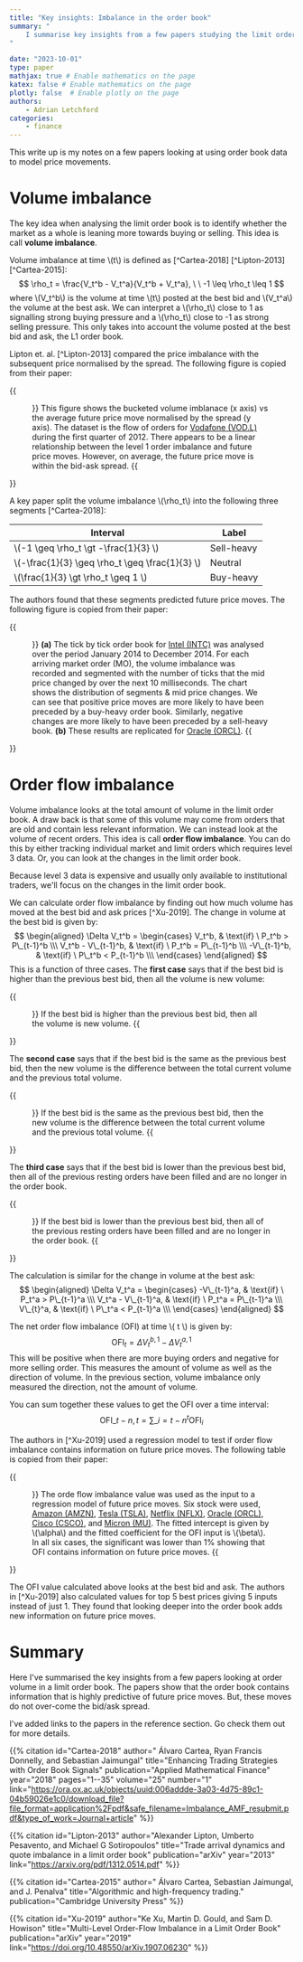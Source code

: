 ```yaml
---
title: "Key insights: Imbalance in the order book"
summary: "
    I summarise key insights from a few papers studying the limit order book. You'l learn how to measure volume imblanace in the limit order book and how well it predicts price moves.
"

date: "2023-10-01"
type: paper
mathjax: true # Enable mathematics on the page
katex: false # Enable mathematics on the page
plotly: false  # Enable plotly on the page
authors:
    - Adrian Letchford
categories:
    - finance
---
```


This write up is my notes on a few papers looking at using order book data to model price movements.

# Volume imbalance

The key idea when analysing the limit order book is to identify whether the market as a whole is leaning more towards buying or selling. This idea is call **volume imbalance**.

Volume imbalance at time \\(t\\) is defined as [^Cartea-2018] [^Lipton-2013] [^Cartea-2015]:
$$
\rho_t = \frac{V_t^b - V_t^a}{V_t^b + V_t^a}, \ \ -1 \leq \rho_t \leq 1
$$
where \\(V_t^b\\) is the volume at time \\(t\\) posted at the best bid and \\(V_t^a\\) the volume at the best ask. We can interpret a \\(\rho_t\\) close to 1 as signalling strong buying pressure and a \\(\rho_t\\) close to -1 as strong selling pressure. This only takes into account the volume posted at the best bid and ask, the L1 order book.

Lipton et. al. [^Lipton-2013] compared the price imbalance with the subsequent price normalised by the spread. The following figure is copied from their paper:

{{<figure width="medium" src="imbalance_vs_spread_move.png" title="Volume imbalance vs price move.">}}
This figure shows the bucketed volume imblanace (x axis) vs the average future price move normalised by the spread (y axis). The dataset is the flow of orders for [Vodafone (VOD.L)](https://finance.yahoo.com/quote/VOD.L/) during the first quarter of 2012. There appears to be a linear relationship between the level 1 order imbalance and future price moves. However, on average, the future price move is within the bid-ask spread.
{{</figure>}}

A key paper split the volume imbalance \\(\rho_t\\) into the following three segments [^Cartea-2018]:

| Interval                                         | Label      |
|--------------------------------------------------|------------|
| \\(-1 \geq \rho_t \gt -\frac{1}{3} \\)           | Sell-heavy |
| \\(-\frac{1}{3} \geq \rho_t \geq \frac{1}{3} \\) | Neutral    |
| \\(\frac{1}{3} \gt \rho_t \geq 1 \\)             | Buy-heavy  |

The authors found that these segments predicted future price moves. The following figure is copied from their paper:

{{<figure src="volume_imbalance_performance_trans.png" title="Predictive power of volume imbalance." >}}
**(a)** The tick by tick order book for [Intel (INTC)](https://finance.yahoo.com/quote/INTC) was analysed over the period January 2014 to December 2014. For each arriving market order (MO), the volume imbalance was recorded and segmented with the number of ticks that the mid price changed by over the next 10 milliseconds. The chart shows the distribution of segments & mid price changes. We can see that positive price moves are more likely to have been preceded by a buy-heavy order book. Similarly, negative changes are more likely to have been preceded by a sell-heavy book. **(b)** These results are replicated for [Oracle (ORCL)](https://finance.yahoo.com/quote/ORCL).
{{</figure>}}

# Order flow imbalance

Volume imbalance looks at the total amount of volume in the limit order book. A draw back is that some of this volume may come from orders that are old and contain less relevant information. We can instead look at the volume of recent orders. This idea is call **order flow imbalance**. You can do this by either tracking individual market and limit orders which requires level 3 data. Or, you can look at the changes in the limit order book.

Because level 3 data is expensive and usually only available to institutional traders, we'll focus on the changes in the limit order book.

We can calculate order flow imbalance by finding out how much volume has moved at the best bid and ask prices [^Xu-2019]. The change in volume at the best bid is given by:
$$
\begin{aligned}
\Delta V_t^b = \begin{cases}
V_t^b, & \text{if} \ P_t^b > P\_{t-1}^b \\\
V_t^b - V\_{t-1}^b, & \text{if} \ P_t^b = P\_{t-1}^b \\\
-V\_{t-1}^b, & \text{if} \ P\_t^b < P_{t-1}^b \\\
\end{cases}
\end{aligned}
$$
This is a function of three cases. The **first case** says that if the best bid is higher than the previous best bid, then all the volume is new volume:

{{<figure src="case_1.svg" width="small" title="Case 1." >}}
If the best bid is higher than the previous best bid, then all the volume is new volume.
{{</figure>}}

The **second case** says that if the best bid is the same as the previous best bid, then the new volume is the difference between the total current volume and the previous total volume.

{{<figure src="case_2.svg" width="small" title="Case 2." >}}
If the best bid is the same as the previous best bid, then the new volume is the difference between the total current volume and the previous total volume.
{{</figure>}}

The **third case** says that if the best bid is lower than the previous best bid, then all of the previous resting orders have been filled and are no longer in the order book.

{{<figure src="case_3.svg" width="small" title="Case 3." >}}
If the best bid is lower than the previous best bid, then all of the previous resting orders have been filled and are no longer in the order book.
{{</figure>}}

The calculation is similar for the change in volume at the best ask:
$$
\begin{aligned}
\Delta V_t^a = \begin{cases}
-V\_{t-1}^a, & \text{if} \ P_t^a > P\_{t-1}^a \\\
V_t^a - V\_{t-1}^a, & \text{if} \ P_t^a = P\_{t-1}^a \\\
V\_{t}^a, & \text{if} \ P\_t^a < P_{t-1}^a \\\
\end{cases}
\end{aligned}
$$

The net order flow imbalance (OFI) at time \\( t \\) is given by:
$$
\text{OFI}_t = \Delta V_t^{b,1} - \Delta V_t^{a,1}
$$
This will be positive when there are more buying orders and negative for more selling order. This measures the amount of volume as well as the direction of volume. In the previous section, volume imbalance only measured the direction, not the amount of volume.

You can sum together these values to get the OFI over a time interval:
$$
\text{OFI}\_{t-n, t} = \sum\_{i=t-n}^t \text{OFI}_i
$$

The authors in [^Xu-2019] used a regression model to test if order flow imbalance contains information on future price moves. The following table is copied from their paper:

{{<figure src="order_flow_imbalance.png" title="Predictive power of order flow imbalance." >}}
The orde flow imbalance value was used as the input to a regression model of future price moves. Six stock were used, [Amazon (AMZN)](https://finance.yahoo.com/quote/AMZN), [Tesla (TSLA)](https://finance.yahoo.com/quote/TSLA), [Netflix (NFLX)](https://finance.yahoo.com/quote/NFLX), [Oracle (ORCL)](https://finance.yahoo.com/quote/ORCL), [Cisco (CSCO)](https://finance.yahoo.com/quote/CSCO), and [Micron (MU)](https://finance.yahoo.com/quote/MU). The fitted intercept is given by \\(\alpha\\) and the fitted coefficient for the OFI input is \\(\beta\\). In all six cases, the significant was lower than 1% showing that OFI contains information on future price moves.
{{</figure>}}

The OFI value calculated above looks at the best bid and ask. The authors in [^Xu-2019] also calculated values for top 5 best prices giving 5 inputs instead of just 1. They found that looking deeper into the order book adds new information on future price moves.

# Summary

Here I've summarised the key insights from a few papers looking at order volume in a limit order book. The papers show that the order book contains information that is highly predictive of future price moves. But, these moves do not over-come the bid/ask spread.

I've added links to the papers in the reference section. Go check them out for more details.

<!-- An introduction to Limit Order Books -->
<!-- https://www.machow.ski/posts/2021-07-18-introduction-to-limit-order-books/#stop-order -->

{{% citation
    id="Cartea-2018"
    author=" Álvaro Cartea, Ryan Francis Donnelly, and Sebastian Jaimungal"
    title="Enhancing Trading Strategies with Order Book Signals"
    publication="Applied Mathematical Finance"
    year="2018"
    pages="1--35"
    volume="25"
    number="1"
    link="https://ora.ox.ac.uk/objects/uuid:006addde-3a03-4d75-89c1-04b59026e1c0/download_file?file_format=application%2Fpdf&safe_filename=Imbalance_AMF_resubmit.pdf&type_of_work=Journal+article"
%}}

{{% citation
    id="Lipton-2013"
    author="Alexander Lipton, Umberto Pesavento, and Michael G Sotiropoulos"
    title="Trade arrival dynamics and quote imbalance in a limit order book"
    publication="arXiv"
    year="2013"
    link="https://arxiv.org/pdf/1312.0514.pdf"
%}}

{{% citation
    id="Cartea-2015"
    author=" Álvaro Cartea, Sebastian Jaimungal, and J. Penalva"
    title="Algorithmic and high-frequency trading."
    publication="Cambridge University Press"
%}}

{{% citation
    id="Xu-2019"
    author="Ke Xu, Martin D. Gould, and Sam D. Howison"
    title="Multi-Level Order-Flow Imbalance in a Limit Order Book"
    publication="arXiv"
    year="2019"
    link="https://doi.org/10.48550/arXiv.1907.06230"
%}}
